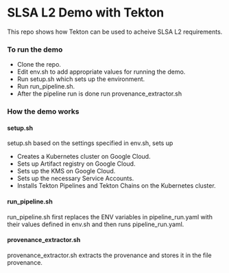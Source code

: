 # SLSA L2 Demo with Tekton
This repo shows how Tekton can be used to acheive SLSA L2 requirements.

### To run the demo
* Clone the repo.
* Edit env.sh to add appropriate values for running the demo.
* Run setup.sh which sets up the environment.
* Run run_pipeline.sh.
* After the pipeline run is done run provenance_extractor.sh

### How the demo works
#### setup.sh

setup.sh based on the settings specified in env.sh, sets up
* Creates a Kubernetes cluster on Google Cloud.
* Sets up Artifact registry on Google Cloud.
* Sets up the KMS on Google Cloud.
* Sets up the necessary Service Accounts.
* Installs Tekton Pipelines and Tekton Chains on the Kubernetes cluster.

#### run_pipeline.sh
run_pipeline.sh first replaces the ENV variables in pipeline_run.yaml with their values defined in env.sh and then runs pipeline_run.yaml.

#### provenance_extractor.sh
provenance_extractor.sh extracts the provenance and stores it in the file provenance. 







